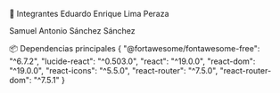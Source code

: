 👥 Integrantes
Eduardo Enrique Lima Peraza

Samuel Antonio Sánchez Sánchez

📦 Dependencias principales
{
  "@fortawesome/fontawesome-free": "^6.7.2",
  "lucide-react": "^0.503.0",
  "react": "^19.0.0",
  "react-dom": "^19.0.0",
  "react-icons": "^5.5.0",
  "react-router": "^7.5.0",
  "react-router-dom": "^7.5.1"
}

